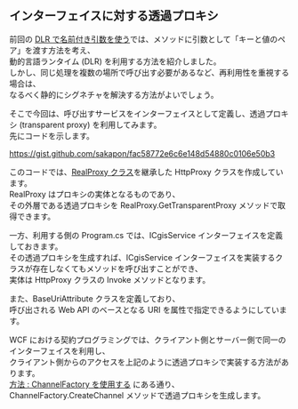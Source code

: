 ## インターフェイスに対する透過プロキシ

前回の [DLR で名前付き引数を使う](Dynamic-Named-Arguments.md)では、メソッドに引数として「キーと値のペア」を渡す方法を考え、  
動的言語ランタイム (DLR) を利用する方法を紹介しました。  
しかし、同じ処理を複数の場所で呼び出す必要があるなど、再利用性を重視する場合は、  
なるべく静的にシグネチャを解決する方法がよいでしょう。

そこで今回は、呼び出すサービスをインターフェイスとして定義し、透過プロキシ (transparent proxy) を利用してみます。  
先にコードを示します。

https://gist.github.com/sakapon/fac58772e6c6e148d54880c0106e50b3

このコードでは、[RealProxy クラス](https://msdn.microsoft.com/ja-jp/library/system.runtime.remoting.proxies.realproxy.aspx)を継承した HttpProxy<IService> クラスを作成しています。  
RealProxy はプロキシの実体となるものであり、  
その外層である透過プロキシを RealProxy.GetTransparentProxy メソッドで取得できます。

一方、利用する側の Program.cs では、ICgisService インターフェイスを定義しておきます。  
その透過プロキシを生成すれば、ICgisService インターフェイスを実装するクラスが存在しなくてもメソッドを呼び出すことができ、  
実体は HttpProxy<IService> クラスの Invoke メソッドとなります。

また、BaseUriAttribute クラスを定義しており、  
呼び出される Web API のベースとなる URI を属性で指定できるようにしています。

WCF における契約プログラミングでは、クライアント側とサーバー側で同一のインターフェイスを利用し、  
クライアント側からのアクセスを上記のように透過プロキシで実装する方法があります。  
[方法 : ChannelFactory を使用する](https://msdn.microsoft.com/ja-jp/library/ms734681.aspx) にある通り、ChannelFactory.CreateChannel メソッドで透過プロキシを生成します。
